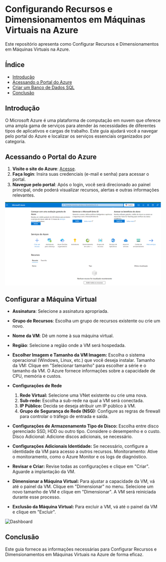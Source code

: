# Configurando Recursos e Dimensionamentos em Máquinas Virtuais na Azure



Este repositório apresenta como Configurar Recursos e Dimensionamentos em Máquinas Virtuais na Azure.

## Índice

- [Introdução](#introdução)
- [Acessando o Portal do Azure](#acessando-o-portal-do-azure)
- [Criar um Banco de Dados SQL](#criar-um-banco-de-dados-sQL)
- [Conclusão](#conclusão)

## Introdução

O Microsoft Azure é uma plataforma de computação em nuvem que oferece uma ampla gama de serviços para atender às necessidades de diferentes tipos de aplicativos e cargas de trabalho. Este guia ajudará você a navegar pelo portal do Azure e localizar os serviços essenciais organizados por categoria.

## Acessando o Portal do Azure

1. **Visite o site do Azure**: [Acesse](https://portal.azure.com).
2. **Faça login**: Insira suas credenciais (e-mail e senha) para acessar o portal.
3. **Navegue pelo portal**: Após o login, você será direcionado ao painel principal, onde poderá visualizar recursos, alertas e outras informações relevantes.

![Dashboard](https://github.com/Doni-zete/azure-az900/blob/main/localizando-servicos-por-categoria/img/img1.png)

## Configurar a Máquina Virtual


- **Assinatura**: Selecione a assinatura apropriada.
- **Grupo de Recursos**: Escolha um grupo de recursos existente ou crie um novo.
- **Nome da VM**: Dê um nome à sua máquina virtual.
- **Região**: Selecione a região onde a VM será hospedada. 
- **Escolher Imagem e Tamanho da VM
   Imagem:** Escolha o sistema operacional (Windows, Linux, etc.) que você deseja instalar.
   Tamanho da VM: Clique em "Selecionar tamanho" para escolher a série e o tamanho da VM. O Azure fornece informações sobre a capacidade de CPU, memória e custos. 
- **Configurações de Rede**
   1. **Rede Virtual:** Selecione uma VNet existente ou crie uma nova.
   2. **Sub-rede:** Escolha a sub-rede na qual a VM será conectada.
   3. **IP Público:** Decida se deseja atribuir um IP público à VM.
   4. **Grupo de Segurança de Rede (NSG):** Configure as regras de firewall para controlar o tráfego de entrada e saída.
- **Configurações de Armazenamento
   Tipo de Disco:** Escolha entre disco gerenciado SSD, HDD ou outro tipo. Considere o desempenho e o custo.
   Disco Adicional: Adicione discos adicionais, se necessário.
- **Configurações Adicionais
   Identidade:** Se necessário, configure a identidade da VM para acesso a outros recursos.
   Monitoramento: Ative o monitoramento, como o Azure Monitor e os logs de diagnóstico.
- **Revisar e Criar:**
   Revise todas as configurações e clique em "Criar". Aguarde a implantação da VM.

- **Dimensionar a Máquina Virtual:**
Para ajustar a capacidade da VM, vá até o painel da VM.
Clique em "Dimensionar" no menu.
Selecione um novo tamanho de VM e clique em "Dimensionar". A VM será reiniciada durante esse processo.
- **Exclusão da Máquina Virtual:**
    Para excluir a VM, vá até o painel da VM e clique em "Excluir".

![Dashboard](https://github.com/Doni-zete/azure-az900/blob/main/configurando-recursos-e-dimensionamentos-em-máquinas-virtuais-na-azure/img/img1.png)


## Conclusão
Este guia  fornece as informações necessárias para Configurar Recursos e Dimensionamentos em Máquinas Virtuais na Azure
 de forma eficaz.
